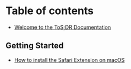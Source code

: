 # Table of contents

* [Welcome to the ToS;DR Documentation](README.md)

## Getting Started

* [How to install the Safari Extension on macOS](getting-started/safari-macos.md)
